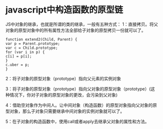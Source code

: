# javascript中构造函数的原型链
JS中对象的继承，也就是所谓的类的继承，一般有五种方式：
1：直接拷贝。将父对象的原型对象中的所有属性方法全部给子对象的原型拷贝一份就可以了。

    function extend2(Child, Parent) {
    var p = Parent.prototype;
    var c = Child.prototype;
    for (var i in p) {
    c[i] = p[i];
    }
    c.uber = p;
    }

2：将子对象的原型对象（prototype）指向父元素的实例对象

3：将子对象的原型对象（prototype）指向父对象的原型对象（prototype）(这种情况下，你对子对象的原型对象的更改，会污染到父对象)

4：借助空对象作为中间人。让中间对象（构造函数）的原型对象指向父对象的原型对象，那么子对象只需要继承中间对象的实例对象就可以了。

5：在子对象的构造函数中，使用call或者apply去继承父对象的属性和方法。
